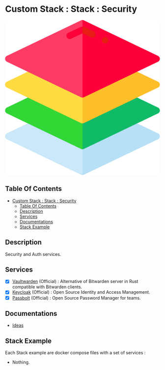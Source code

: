 # Custom Stack : Stack : Security

![Icon](../../icon.png)

## Table Of Contents

- [Custom Stack : Stack : Security](#custom-stack--stack--security)
  - [Table Of Contents](#table-of-contents)
  - [Description](#description)
  - [Services](#services)
  - [Documentations](#documentations)
  - [Stack Example](#stack-example)

## Description

Security and Auth services.

## Services

- [X] [Vaultwarden](https://github.com/dani-garcia/vaultwarden) (Official) : Alternative of Bitwarden server in Rust compatible with Bitwarden clients.
- [X] [Keycloak](https://www.keycloak.org/) (Official) : Open Source Identity and Access Management.
- [X] [Passbolt](https://www.passbolt.com/) (Official) : Open Source Password Manager for teams.

## Documentations

- [Ideas](./docs/ideas.md)

## Stack Example

Each Stack example are docker compose files with a set of services :

- Nothing.
